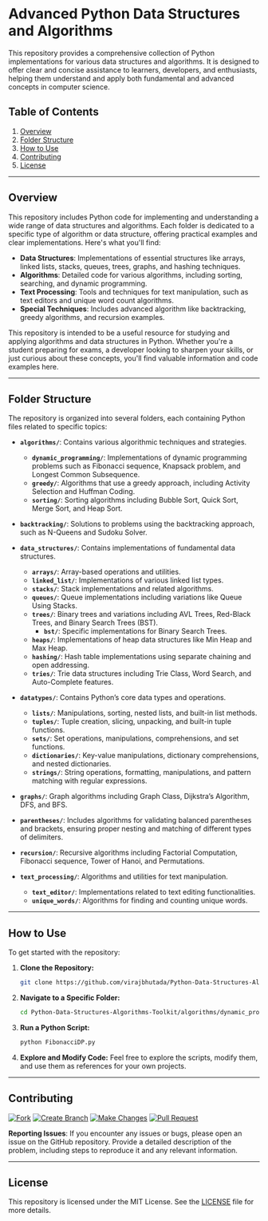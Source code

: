 
# Advanced Python Data Structures and Algorithms

This repository provides a comprehensive collection of Python implementations for various data structures and algorithms. It is designed to offer clear and concise assistance to learners, developers, and enthusiasts, helping them understand and apply both fundamental and advanced concepts in computer science.


## Table of Contents

1. [Overview](#overview)
2. [Folder Structure](#folder-structure)
3. [How to Use](#how-to-use)
4. [Contributing](#contributing)
5. [License](#license)

---

## Overview

This repository includes Python code for implementing and understanding a wide range of data structures and algorithms. Each folder is dedicated to a specific type of algorithm or data structure, offering practical examples and clear implementations. Here's what you'll find:

- **Data Structures**: Implementations of essential structures like arrays, linked lists, stacks, queues, trees, graphs, and hashing techniques.
- **Algorithms**: Detailed code for various algorithms, including sorting, searching, and dynamic programming.
- **Text Processing**: Tools and techniques for text manipulation, such as text editors and unique word count algorithms.
- **Special Techniques**: Includes advanced algorithm like backtracking, greedy algorithms, and recursion examples.

This repository is intended to be a useful resource for studying and applying algorithms and data structures in Python. Whether you're a student preparing for exams, a developer looking to sharpen your skills, or just curious about these concepts, you'll find valuable information and code examples here.

---

## Folder Structure

The repository is organized into several folders, each containing Python files related to specific topics:

- **`algorithms/`**: Contains various algorithmic techniques and strategies.
  - **`dynamic_programming/`**: Implementations of dynamic programming problems such as Fibonacci sequence, Knapsack problem, and Longest Common Subsequence.
  - **`greedy/`**: Algorithms that use a greedy approach, including Activity Selection and Huffman Coding.
  - **`sorting/`**: Sorting algorithms including Bubble Sort, Quick Sort, Merge Sort, and Heap Sort.

- **`backtracking/`**: Solutions to problems using the backtracking approach, such as N-Queens and Sudoku Solver.  
- **`data_structures/`**: Contains implementations of fundamental data structures.
  - **`arrays/`**: Array-based operations and utilities.
  - **`linked_list/`**: Implementations of various linked list types.
  - **`stacks/`**: Stack implementations and related algorithms.
  - **`queues/`**: Queue implementations including variations like Queue Using Stacks.
  - **`trees/`**: Binary trees and variations including AVL Trees, Red-Black Trees, and Binary Search Trees (BST).
    - **`bst/`**: Specific implementations for Binary Search Trees.
  - **`heaps/`**: Implementations of heap data structures like Min Heap and Max Heap.
  - **`hashing/`**: Hash table implementations using separate chaining and open addressing.
  - **`tries/`**: Trie data structures including Trie Class, Word Search, and Auto-Complete features.
- **`datatypes/`**: Contains Python’s core data types and operations.
  - **`lists/`**: Manipulations, sorting, nested lists, and built-in list methods.
  - **`tuples/`**: Tuple creation, slicing, unpacking, and built-in tuple functions.
  - **`sets/`**: Set operations, manipulations, comprehensions, and set functions.
  - **`dictionaries/`**: Key-value manipulations, dictionary comprehensions, and nested dictionaries.
  - **`strings/`**: String operations, formatting, manipulations, and pattern matching with regular expressions.
 
- **`graphs/`**: Graph algorithms including Graph Class, Dijkstra’s Algorithm, DFS, and BFS.
- **`parentheses/`**: Includes algorithms for validating balanced parentheses and brackets, ensuring proper nesting and matching of different types of delimiters.
- **`recursion/`**: Recursive algorithms including Factorial Computation, Fibonacci sequence, Tower of Hanoi, and Permutations.
- **`text_processing/`**: Algorithms and utilities for text manipulation.
  - **`text_editor/`**: Implementations related to text editing functionalities.
  - **`unique_words/`**: Algorithms for finding and counting unique words.






---

## How to Use

To get started with the repository:

1. **Clone the Repository:**
   ```bash
   git clone https://github.com/virajbhutada/Python-Data-Structures-Algorithms-Toolkit.git
   ```

2. **Navigate to a Specific Folder:**
   ```bash
   cd Python-Data-Structures-Algorithms-Toolkit/algorithms/dynamic_programming/
   ```

3. **Run a Python Script:**
   ```bash
   python FibonacciDP.py
   ```

4. **Explore and Modify Code:**
   Feel free to explore the scripts, modify them, and use them as references for your own projects.


---



## Contributing

[![Fork](https://img.shields.io/badge/Fork-Repository-008000)](https://github.com/virajbhutada/Python-Data-Structures-Algorithms-Toolkit/fork) [![Create Branch](https://img.shields.io/badge/Create-Branch-4169E1)](https://docs.github.com/en/github/collaborating-with-issues-and-pull-requests/creating-and-deleting-branches-within-your-repository) [![Make Changes](https://img.shields.io/badge/Make-Changes-A52A2A)](https://docs.github.com/en/github/collaborating-with-issues-and-pull-requests/creating-a-pull-request) [![Pull Request](https://img.shields.io/badge/Submit-Pull_Request-F0E68C)](https://docs.github.com/en/github/collaborating-with-issues-and-pull-requests/creating-a-pull-request)


**Reporting Issues**: If you encounter any issues or bugs, please open an issue on the GitHub repository. Provide a detailed description of the problem, including steps to reproduce it and any relevant information.





---

## License

This repository is licensed under the MIT License. See the [LICENSE](LICENSE) file for more details.

